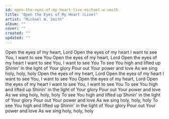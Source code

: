 ```yaml
---
id: open-the-eyes-of-my-heart-live-michael-w-smith
title: "Open the Eyes of My Heart (Live)"
artist: "Michael W. Smith"
album: ""
cover: ""
created: ""
updated: ""
---
```


Open the eyes of my heart, Lord
Open the eyes of my heart
I want to see You, I want to see You
Open the eyes of my heart, Lord
Open the eyes of my heart
I want to see You, I want to see You
To see You high and lifted up
Shinin' in the light of Your glory
Pour out Your power and love
As we sing holy, holy, holy
Open the eyes of my heart, Lord
Open the eyes of my heart
I want to see You, I want to see You
Open the eyes of my heart, Lord
Open the eyes of my heart
I want to see You, I want to see You
To see You high and lifted up
Shinin' in the light of Your glory
Pour out Your power and love
As we sing holy, holy, holy
To see You high and lifted up
Shinin' in the light of Your glory
Pour out Your power and love
As we sing holy, holy, holy
To see You high and lifted up
Shinin' in the light of Your glory
Pour out Your power and love
As we sing holy, holy, holy